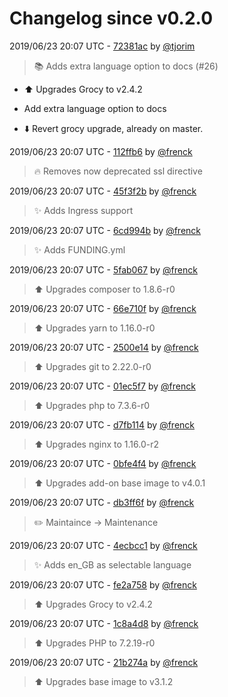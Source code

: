 # Changelog since v0.2.0

2019/06/23 20:07 UTC - [72381ac](https://github.com/hassio-addons/addon-grocy/commit/72381acce631920a71b1d1221ca83557d2653155) by [@tjorim](https://github.com/tjorim)
> :books: Adds extra language option to docs  (#26)

* ⬆️ Upgrades Grocy to v2.4.2

* Add extra language option to docs

* :arrow_down: Revert grocy upgrade, already on master. 

2019/06/23 20:07 UTC - [112ffb6](https://github.com/hassio-addons/addon-grocy/commit/112ffb647430811499a07ec0f44b36fbf0ef5c53) by [@frenck](https://github.com/frenck)
> :fire: Removes now deprecated ssl directive 

2019/06/23 20:07 UTC - [45f3f2b](https://github.com/hassio-addons/addon-grocy/commit/45f3f2b7433926cff9b9cd66ad72ece7472ca332) by [@frenck](https://github.com/frenck)
> :sparkles: Adds Ingress support 

2019/06/23 20:07 UTC - [6cd994b](https://github.com/hassio-addons/addon-grocy/commit/6cd994bc1c838d26803fe4f24f27ae56676a7cba) by [@frenck](https://github.com/frenck)
> :sparkles: Adds FUNDING.yml 

2019/06/23 20:07 UTC - [5fab067](https://github.com/hassio-addons/addon-grocy/commit/5fab067dcad4a91a7dc746cb69f13c5bdc50c253) by [@frenck](https://github.com/frenck)
> :arrow_up: Upgrades composer to 1.8.6-r0 

2019/06/23 20:07 UTC - [66e710f](https://github.com/hassio-addons/addon-grocy/commit/66e710fa208dc2bc8e4182fdfd6ef5a9fcf4ddf9) by [@frenck](https://github.com/frenck)
> :arrow_up: Upgrades yarn to 1.16.0-r0 

2019/06/23 20:07 UTC - [2500e14](https://github.com/hassio-addons/addon-grocy/commit/2500e14ea7f43c1269cacdc73ae0bb4f83ffc6a8) by [@frenck](https://github.com/frenck)
> :arrow_up: Upgrades git to 2.22.0-r0 

2019/06/23 20:07 UTC - [01ec5f7](https://github.com/hassio-addons/addon-grocy/commit/01ec5f77bfb4d5f66ee04a6577a1b55fe3c9dc3f) by [@frenck](https://github.com/frenck)
> :arrow_up: Upgrades php to 7.3.6-r0 

2019/06/23 20:07 UTC - [d7fb114](https://github.com/hassio-addons/addon-grocy/commit/d7fb1149037a61d57df13bc178e0bc605a668615) by [@frenck](https://github.com/frenck)
> :arrow_up: Upgrades nginx to 1.16.0-r2 

2019/06/23 20:07 UTC - [0bfe4f4](https://github.com/hassio-addons/addon-grocy/commit/0bfe4f45e2274db2723cfaa4607e8387cc211ba4) by [@frenck](https://github.com/frenck)
> :arrow_up: Upgrades add-on base image to v4.0.1 

2019/06/23 20:07 UTC - [db3ff6f](https://github.com/hassio-addons/addon-grocy/commit/db3ff6fc4193ac6862e108292757edb1a34d2f13) by [@frenck](https://github.com/frenck)
> :pencil2: Maintaince -> Maintenance 

2019/06/23 20:07 UTC - [4ecbcc1](https://github.com/hassio-addons/addon-grocy/commit/4ecbcc1ff910dc33d8bc509010998650dc6e3fe6) by [@frenck](https://github.com/frenck)
> :sparkles: Adds en_GB as selectable language 

2019/06/23 20:07 UTC - [fe2a758](https://github.com/hassio-addons/addon-grocy/commit/fe2a758e0595bda666932d3caf056830c554723e) by [@frenck](https://github.com/frenck)
> :arrow_up: Upgrades Grocy to v2.4.2 

2019/06/23 20:07 UTC - [1c8a4d8](https://github.com/hassio-addons/addon-grocy/commit/1c8a4d8ce17be7db48a4209b4589b3cd2e7c6097) by [@frenck](https://github.com/frenck)
> :arrow_up: Upgrades PHP to 7.2.19-r0 

2019/06/23 20:07 UTC - [21b274a](https://github.com/hassio-addons/addon-grocy/commit/21b274a57198de97e48f56b99244399dcfb6a86f) by [@frenck](https://github.com/frenck)
> :arrow_up: Upgrades base image to v3.1.2 

